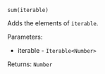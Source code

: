 `sum(iterable)`

Adds the elements of `iterable`.

Parameters:
* iterable - `Iterable<Number>`

Returns: `Number`
